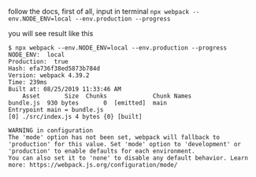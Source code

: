 



follow the docs, first of all, input in terminal
`npx webpack --env.NODE_ENV=local --env.production --progress`

you will see result like this 

```
$ npx webpack --env.NODE_ENV=local --env.production --progress
NODE_ENV:  local
Production:  true
Hash: efa736f38ed5873b784d
Version: webpack 4.39.2
Time: 239ms
Built at: 08/25/2019 11:33:46 AM
    Asset       Size  Chunks             Chunk Names
bundle.js  930 bytes       0  [emitted]  main
Entrypoint main = bundle.js
[0] ./src/index.js 4 bytes {0} [built]

WARNING in configuration
The 'mode' option has not been set, webpack will fallback to 'production' for this value. Set 'mode' option to 'development' or 'production' to enable defaults for each environment.
You can also set it to 'none' to disable any default behavior. Learn more: https://webpack.js.org/configuration/mode/
```
